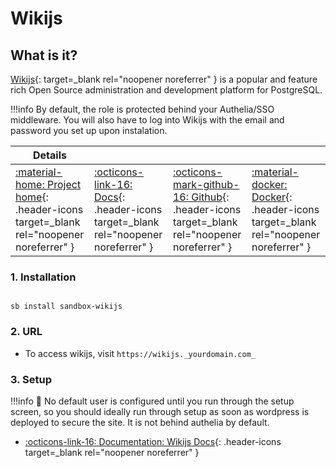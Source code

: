 # Wikijs

## What is it?

[Wikijs](https://js.wiki/){: target=_blank rel="noopener noreferrer" } is a popular and feature rich Open Source administration and development platform for PostgreSQL.

!!!info
    By default, the role is protected behind your Authelia/SSO middleware. You will also have to log into Wikijs with the email and password you set up upon instalation.

| Details     |             |             |             |
|-------------|-------------|-------------|-------------|
| [:material-home: Project home](https://js.wiki/){: .header-icons target=_blank rel="noopener noreferrer" } | [:octicons-link-16: Docs](https://docs.requarks.io/){: .header-icons target=_blank rel="noopener noreferrer" } | [:octicons-mark-github-16: Github](https://github.com/requarks/wiki){: .header-icons target=_blank rel="noopener noreferrer" } | [:material-docker: Docker](https://hub.docker.com/r/requarks/wiki){: .header-icons target=_blank rel="noopener noreferrer" }|

### 1. Installation

``` shell

sb install sandbox-wikijs

```

### 2. URL

- To access wikijs, visit `https://wikijs._yourdomain.com_`

### 3. Setup

!!!info
   📢 No default user is configured until you run through the setup screen, so you should ideally run through setup as soon as wordpress is deployed to secure the site. It is not behind authelia by default.

- [:octicons-link-16: Documentation: Wikijs Docs](https://docs.requarks.io/){: .header-icons target=_blank rel="noopener noreferrer" }

